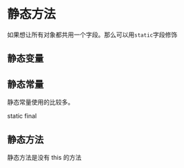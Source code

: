 # 静态方法

如果想让所有对象都共用一个字段。那么可以用`static`字段修饰

## 静态变量

## 静态常量

静态常量使用的比较多。

static final

## 静态方法

静态方法是没有 this 的方法 